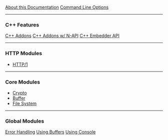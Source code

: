 <!-- Note.: This navigation is illustrative and not all entries actually exist in this example

- Initially all Navigation entries are generated and follow the specification
- The Navigation Markdown file supports any Markdown syntax and gets converted then to MDX/HTML
- Navigation files can load other Navigation files, the tooling will identify Navigation files by the reserved name `navigation.md`
- Navigation files as any other file here are localised

-->

[About this Documentation](documentation.en.content.md)
[Command Line Options](cli/index.md)

---

### C++ Features

[C++ Addons](core/addons.en.content.md)
[C++ Addons w/ N-API](core/n-api.en.content.md)
[C++ Embedder API](core/embedding.en.content.md)

---

### HTTP Modules

- [HTTP/1](modules/http/en.navigation.md)

<!-- Other HTTP modules below -->

---

### Core Modules

- [Crypto](modules/crypto/en.navigation.md)
- [Buffer](modules/buffer/en.navigation.md)
- [File System](modules/fs/en.navigation.md)

<!-- Remaining Core modules here ... -->

---

### Global Modules

[Error Handling](guides/error-handling.en.contentmd)
[Using Buffers](guides/buffers.en.content.md)
[Using Console](guides/console.en.content.md)

<!-- This Navigation is just an example and doesn't represent a realistic scenario -->
<!-- This Navigation will initially be generated but then it can be edited to have sections such as shown above -->

